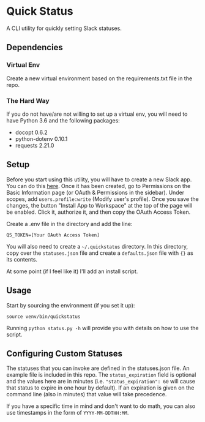 # Quick Status
A CLI utility for quickly setting Slack statuses.

## Dependencies

### Virtual Env
Create a new virtual environment based on the requirements.txt file in the repo.

### The Hard Way
If you do not have/are not willing to set up a virtual env, you will need to have
Python 3.6 and the following packages:

- docopt 0.6.2
- python-dotenv 0.10.1
- requests 2.21.0

## Setup
Before you start using this utility, you will have to create a new Slack app.
You can do this [here](https://api.slack.com/slack-apps). Once it has been
created, go to Permissions on the Basic Information page (or OAuth &
Permissions in the sidebar). Under scopes, add `users.profile:write` (Modify
user's profile). Once you save the changes, the button "Install App to
Workspace" at the top of the page will be enabled. Click it, authorize it, and
then copy the OAuth Access Token.

Create a .env file in the directory and add the line:

```
QS_TOKEN=[Your OAuth Access Token]
```

You will also need to create a `~/.quickstatus` directory. In this directory, copy over
the `statuses.json` file and create a `defaults.json` file with `{}` as its contents.

At some point (if I feel like it) I'll add an install script.

## Usage
Start by sourcing the environment (if you set it up):
```
source venv/bin/quickstatus
```

Running `python status.py -h` will provide you with details on how to use the script.

## Configuring Custom Statuses
The statuses that you can invoke are defined in the statuses.json file. An
example file is included in this repo. The `status_expiration` field is
optional and the values here are in minutes (i.e. `"status_expiration": 60`
will cause that status to expire in one hour by default). If an expiration is
given on the command line (also in minutes) that value will take precedence.

If you have a specific time in mind and don't want to do math, you can also use
timestamps in the form of `YYYY-MM-DDTHH:MM`.
